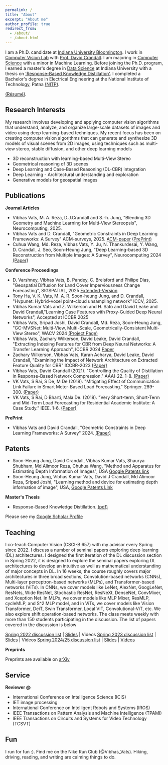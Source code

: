 ```yaml
---
permalink: /
title: "About"
excerpt: "About me"
author_profile: true
redirect_from: 
  - /about/
  - /about.html
---
```


I am a Ph.D. candidate at [Indiana University Bloomington](https://www.indiana.edu/). I work in [Computer Vision Lab](http://vision.soic.indiana.edu/) with [Prof. David Crandall](https://homes.luddy.indiana.edu/djcran/). I am majoring in [Computer Science](https://cs.indiana.edu/) with a minor in Machine Learning. Before joining the Ph.D. program, I earned a master's degree in [Data Science](https://datascience.indiana.edu/programs/residential/index.html) at Indiana University with a thesis on ['Response-Based Knowledge Distillation'](https://vkvats.github.io/files/Vkvats_master_thesis.pdf). I completed a Bachelor's degree in Electrical Engineering at the National Institute of Technology, Patna [(NITP)](http://www.nitp.ac.in/php/home.php). 

[(Résumé)](https://vkvats.github.io/files/VibhasVats-resume-public.pdf).  

Research Interests
------
My research involves developing and applying computer vision algorithms that understand, analyze, and organize large-scale datasets of images and video using deep learning-based techniques. My recent focus has been on creating computer vision algorithms that can generate and synthesize 3D models of visual scenes from 2D images, using techniques such as multi-view stereo, stable diffusion, and other deep learning models

* 3D reconstruction with learning-based Multi-View Stereo
* Geometrical reasoning of 3D scenes
* Deep Learning and Case-Based Reasoning (DL-CBR) integration
* Deep Learning - Architectural understanding and exploration
* Generative models for geospatial images

Publications
------
**Journal Articles**

* Vibhas Vats, M. A. Reza, D.J.Crandall and S.-h. Jung, "Blending 3D Geometry and Machine Learning for Multi-View Stereopsis", Neurocomputing, 2025.
* Vibhas Vats and D. Crandall, "Geometric Constraints in Deep Learning Frameworks: A Survey" ACM-surveys, 2025. [ACM-paper](https://doi.org/10.1145/3729221) [(PrePrint)](https://arxiv.org/abs/2403.12431)
* Cuhua Wang, Md. Reza, Vibhas Vats, Y. Ju, N. Thankurdesai, Y. Wang, D. Crandall, J. Seo, Soon-Heung Jung, "Deep Learning-based 3D Reconstruction from Multiple Images: A Survey", Neurocomputing 2024 [(Paper)](https://www.sciencedirect.com/science/article/abs/pii/S0925231224007896)

**Conference Proceedings**

* D. Varshney, Vibhas Vats, B. Pandey, C. Brelsford and Philipe Dias, "Geospatial Diffusion for Land Cover Imperviousness Change Forecasting", SIGSPATIAL, 2025 [Extended-Version](https://arxiv.org/abs/2508.10649)
* Tony Ha, V. K. Vats, M. A. R. Soon-heung Jung, and D. Crandall, "Hvpunet: Hybrid-voxel point-cloud unsampling network" ICCV, 2025.
* Vibhas Kumar Vats and Z. Wilkerson and H. Sato and David Leake  and David Crandall,"Learning Case Features with Proxy-Guided Deep Neural Networks", Accepted at ICCBR 2025 
* Vibhas Vats, Sripad Joshi, David Crandall, Md. Reza, Soon-Heung Jung, "GC-MVSNet: Multi-View, Multi-Scale, Geometrically-Consistent Multi-View Stereo", WACV 2024 [(Project Page)](https://vkvats.github.io/GCMVSNet-page/)
* Vibhas Vats, Zachary Wilkerson, David Leake, David Crandall, "Extracting Indexing Features for CBR from Deep Neural Networks: A Transfer Learning Approach", ICCBR 2024 [Paper](https://vision.soic.indiana.edu/papers/examining2023iccbr.pdf)
* Zachary Wilkerson, Vibhas Vats, Karan Acharya, David Leake, David Crandall, "Examining the Impact of Network Architecture on Extracted Feature Quality for CBR" ICCBR-2023 [(Paper)](http://vision.soic.indiana.edu/papers/examining2023iccbr.pdf)
* Vibhas Vats, David Crandall (2021). "Controlling the Quality of Distillation in Response-Based Network Compression." AAAI-22. 1-8. [(Paper)](https://arxiv.org/abs/2112.10047)
* VK Vats, S Rai, S De, M De (2018). "Mitigating Effect of Communication Link Failure in Smart Meter-Based Load Forecasting." Springer. 289-300. [(Paper)](https://vkvats.github.io/publication/mitigating-springer-singapore-2018)
* VK Vats, S Rai, D Bharti, Mala De. (2018). "Very Short-term, Short-Term and Mid-Term Load Forecasting for Residential Academic Institute: A Case Study." IEEE. 1-6. [(Paper)](https://vkvats.github.io/files/paper1.pdf)

**PrePrint**
* Vibhas Vats and David Crandall, "Geometric Constraints in Deep Learning Frameworks: A Survey" 2024. [(Paper)](https://arxiv.org/abs/2403.12431)


**Patents**
------
* Soon-Heung Jung, David Crandall, Vibhas Kumar Vats, Shaurya Shubham, Md Alimoor Reza, Chuhua Wang, "Method and Apparatus for Estimating Depth Information of Images", USA [Google Patents link](https://patents.google.com/patent/US20230326051A1/en)
* Soon-Heung Jung, Vibhas Kumar Vats, David J Crandall, Md Alimoor Reza, Sripad Joshi, "Learning method and device for estimating depth information of image", USA, [Google Patents Link](https://patents.google.com/patent/US20250061596A1/en)

**Master's Thesis**
* Response-Based Knowledge Distillation. [(pdf)](https://vkvats.github.io/files/Vkvats_master_thesis.pdf)

Please see my [Google Scholar Profile](https://scholar.google.com/citations?user=aRoPd9gAAAAJ&hl=en&authuser=5)


Teaching
------

I co-teach Computer Vision (CSCI-B 657) with my advisor every Spring since 2022. I discuss a number of seminal papers exploring deep learning (DL) architectures. I designed the first iteration of the DL discussion section in Spring 2022, it is designed to explore the seminal papers exploring DL architectures to develop an intuitive as well as mathematical understanding of major concepts in DL. In 16 weeks, the course roughly covers major architectures in three broad sections, Convolution-based networks (CNNs), Multi-layer perceptron-based networks (MLPs), and Transformer-based networks (ViTs). In CNNs, we cover models like LeNet, AlexNet, GoogLeNet, ResNets, Wide ResNet, Stochastic ResNet, ResNeXt, DenseNet, ConvMixer, and Xception Net. In MLPs, we cover models like MLP Mixer, ResMLP, cycleMLP, and S^2 MLP model, and in ViTs, we cover models like Vision Transformer, DeiT, Swin Transformer, Local ViT, Convolutional-ViT, etc. We also explore shift operation-based networks. The class meets weekly with more than 150 students participating in the discussion. The list of papers covered in the discussion is below  

[Spring 2022 discussion list](https://vkvats.github.io/files/B657-discussion-papers-Spring22.pdf) | [Slides](https://drive.google.com/drive/folders/1vEXb8_-DZn4HFVfo7bC_Q6CvqAJlRPCB?usp=sharing) | Videos
[Spring 2023 discussion list](https://vkvats.github.io/files/B657-Discussion-Spring23.pdf) | [Slides](https://drive.google.com/drive/folders/1NM3sf78nHQWDuvTeW9pzujgO4wAFmvrE?usp=sharing) | Videos
[Spring 2024/25 discussion list](https://vkvats.github.io/files/B657-Discussionpapers-Spring24.pdf) | [Slides](https://drive.google.com/drive/folders/1hPQx0gzOSjBbo-RJ1WNr5TegSNI1mOJI?usp=sharing) | [Videos]()

**Preprints**

Preprints are available on [arXiv](https://arxiv.org/a/vats_v_1.html)


Service
------

**Reviewer @**

* International Conference on Intelligence Science (ICIS)
* IET image processing
* International Conference on Intelligent Robots and Systems (IROS)
* IEEE Transactions on Pattern Analysis and Machine Intelligence (TPAMI)
* IEEE Transactions on Circuits and Systems for Video Technology (TCSVT)



Fun
------
I run for fun :). Find me on the Nike Run Club (@Vibhas_Vats). Hiking, driving, reading, and writing are calming things to do. 
